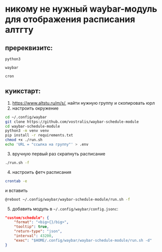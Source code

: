 # никому не нужный waybar-модуль для отображения расписания алтгту

## пререквизитс:
```python3```

```waybar```

```cron```

## куикстарт:

1. https://www.altstu.ru/m/s/, найти нужную группу и скопировать юрл
2. настроить окружение
```bash
cd ~/.config/waybar
git clone https://github.com/vostralis/waybar-schedule-module
cd waybar-schedule-module
python3 -m venv venv
pip install -r requirements.txt
chmod +x ./run.sh
echo 'URL = "ссылка на группу"' > .env
```

3. вручную первый раз скрапнуть расписание
```bash
./run.sh -f
```
4. настроить фетч расписания
```bash
crontab -e
```
и вставить
```bash
@reboot ~/.config/waybar/waybar-schedule-module/run.sh -f
```

5. добавить модуль в ```~/.config/waybar/config.jsonc```:
```json
"custom/schedule": {
    "format": "<big>{}/big>",
    "tooltip": true,
    "return-type": "json",
    "interval": 43200,
    "exec": "$HOME/.config/waybar/waybar-schedule-module/run.sh -d"
}
```